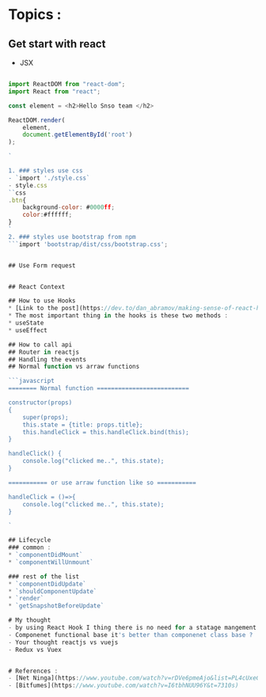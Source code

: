 # Topics :

## Get start with react
* JSX

```javascript

import ReactDOM from "react-dom";
import React from "react";

const element = <h2>Hello Snso team </h2>

ReactDOM.render(
    element,
    document.getElementById('root')
);

`

1. ### styles use css
- `import './style.css`
- style.css
``css
.btn{
    background-color: #0000ff;
    color:#ffffff;
}
`
2. ### styles use bootstrap from npm 
```import 'bootstrap/dist/css/bootstrap.css';


## Use Form request


## React Context

## How to use Hooks
* [Link to the post](https://dev.to/dan_abramov/making-sense-of-react-hooks-2eib)
* The most important thing in the hooks is these two methods :
* useState
* useEffect

## How to call api
## Router in reactjs
## Handling the events
## Normal function vs arraw functions

```javascript
======== Normal function ==========================

constructor(props)
{
    super(props);
    this.state = {title: props.title};
    this.handleClick = this.handleClick.bind(this);
}

handleClick() {
    console.log("clicked me..", this.state);
}

=========== or use arraw function like so ===========

handleClick = ()=>{
    console.log("clicked me..", this.state);
}

`

## Lifecycle 
### common :
* `componentDidMount`
* `componentWillUnmount`

### rest of the list
* `componentDidUpdate`
* `shouldComponentUpdate`
* `render`
* `getSnapshotBeforeUpdate`

# My thought
- by using React Hook I thing there is no need for a statage mangement ?!
- Componenet functional base it's better than componenet class base ?
- Your thought reactjs vs vuejs
- Redux vs Vuex


# References :
- [Net Ninga](https://www.youtube.com/watch?v=rDVe6pmeAjo&list=PL4cUxeGkcC9hNokByJilPg5g9m2APUePI&index=12)
- [Bitfumes](https://www.youtube.com/watch?v=I6tbhNUU96Y&t=7310s)